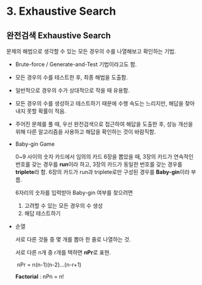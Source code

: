 # 3. Exhaustive Search

## 완전검색 Exhaustive Search

문제의 해법으로 생각할 수 있는 모든 경우의 수를 나열해보고 확인하는 기법.

- Brute-force / Generate-and-Test 기법이라고도 함.

- 모든 경우의 수를 테스트한 후, 최종 해법을 도출함.

- 일반적으로 경우의 수가 상대적으로 작을 때 유용함.

- 모든 경우의 수를 생성하고 테스트하기 때문에 수행 속도는 느리지만, 해답을 찾아내지 못할 확률이 적음.

- 주어진 문제를 풀 때, 우선 완전검색으로 접근하여 해답을 도출한 후, 성능 개선을 위해 다른 알고리즘을 사용하고 해답을 확인하는 것이 바람직함.

- Baby-gin Game

  0~9 사이의 숫자 카드에서 임의의 카드 6장을 뽑았을 때, 3장의 카드가 연속적인 번호를 갖는 경우를 **run**이라 하고, 3장의 카드가 동일한 번호를 갖는 경우를 **triplete**라 함. 6장의 카드가 run과 triplete로만 구성된 경우를 **Baby-gin**이라 부름.

  

  6자리의 숫자를 입력받아  Baby-gin 여부를 찾으려면

  1. 고려할 수 있는 모든 경우의 수 생성
  2. 해답 테스트하기

- 순열

  서로 다른 것들 중 몇 개를 뽑아 한 줄로 나열하는 것.

  서로 다른 n개 중 r개를 택하면 **nPr**로 표현.

  ​	nPr = n(n-1)(n-2)...(n-r+1)

  **Factorial** : nPn = n!